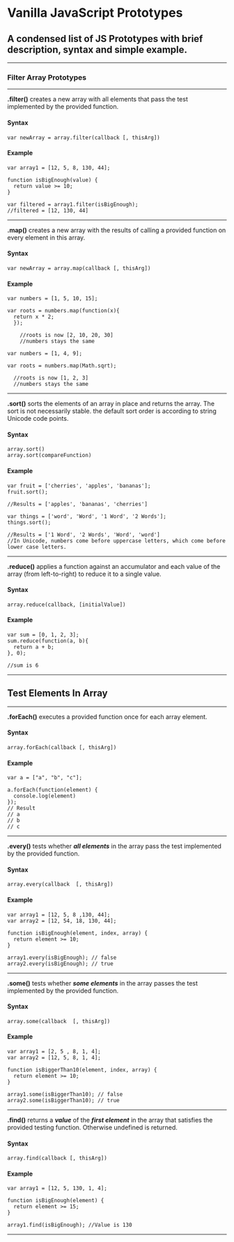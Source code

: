 # Vanilla JavaScript Prototypes

## A condensed list of JS Prototypes with brief description, syntax and simple example.
---

### Filter Array Prototypes

---

**.filter()** creates a new array with all elements that pass the test implemented by the provided function.

#### Syntax

```
var newArray = array.filter(callback [, thisArg])
```

#### Example

```
var array1 = [12, 5, 8, 130, 44];

function isBigEnough(value) {
  return value >= 10;
}

var filtered = array1.filter(isBigEnough);
//filtered = [12, 130, 44]
```

---

**.map()** creates a new array with the results of calling a provided function on every element in this array.

#### Syntax

```
var newArray = array.map(callback [, thisArg])
```

#### Example

```
var numbers = [1, 5, 10, 15];

var roots = numbers.map(function(x){
  return x * 2;
  });

    //roots is now [2, 10, 20, 30]
    //numbers stays the same

var numbers = [1, 4, 9];

var roots = numbers.map(Math.sqrt);

  //roots is now [1, 2, 3]
  //numbers stays the same
```

---

**.sort()** sorts the elements of an array in place and returns the array. The sort is not necessarily stable. the default sort order is according to string Unicode code points.

#### Syntax

```
array.sort()
array.sort(compareFunction)
```

#### Example

```
var fruit = ['cherries', 'apples', 'bananas'];
fruit.sort();

//Results = ['apples', 'bananas', 'cherries']

var things = ['word', 'Word', '1 Word', '2 Words'];
things.sort();

//Results = ['1 Word', '2 Words', 'Word', 'word']
//In Unicode, numbers come before uppercase letters, which come before lower case letters.
```

---

**.reduce()** applies a function against an accumulator and each value of the array (from left-to-right) to reduce it to a single value.

#### Syntax

```
array.reduce(callback, [initialValue])
```

#### Example

```
var sum = [0, 1, 2, 3];
sum.reduce(function(a, b){
  return a + b;
}, 0);

//sum is 6
```

---
## Test Elements In Array
---

**.forEach()**  executes a provided function once for each array element.

#### Syntax

```
array.forEach(callback [, thisArg])
```

#### Example

```
var a = ["a", "b", "c"];

a.forEach(function(element) {
  console.log(element)
});
// Result
// a
// b
// c
```

---

**.every()**  tests whether ***all elements*** in the array pass the test implemented by the provided function.

#### Syntax
```
array.every(callback  [, thisArg])
```
#### Example
```
var array1 = [12, 5, 8 ,130, 44];
var array2 = [12, 54, 18, 130, 44];

function isBigEnough(element, index, array) {
  return element >= 10;
}

array1.every(isBigEnough); // false
array2.every(isBigEnough); // true
```

---

**.some()** tests whether ***some elements*** in the array passes the test implemented by the provided function.

#### Syntax

```
array.some(callback  [, thisArg])
```

#### Example

```
var array1 = [2, 5 , 8, 1, 4];
var array2 = [12, 5, 8, 1, 4];

function isBiggerThan10(element, index, array) {
  return element >= 10;
}

array1.some(isBiggerThan10); // false
array2.some(isBiggerThan10); // true
```
---

**.find()** returns a ***value*** of the ***first element*** in the  array that satisfies the provided testing function. Otherwise undefined is returned.

#### Syntax

```
array.find(callback [, thisArg])
```

#### Example

```
var array1 = [12, 5, 130, 1, 4];

function isBigEnough(element) {
  return element >= 15;
}

array1.find(isBigEnough); //Value is 130
```
---
